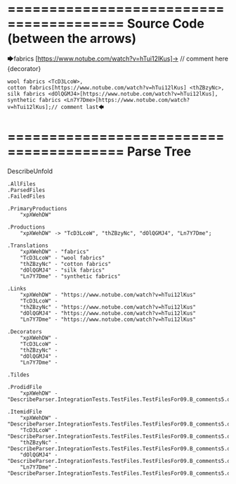 ========================================
Source Code (between the arrows)
========================================

🡆fabrics <xpXWehDW> [https://www.notube.com/watch?v=hTui12lKus]-> // comment here {decorator}

    wool fabrics <TcD3LcoW>,
    cotton fabrics[https://www.notube.com/watch?v=hTui12lKus] <thZBzyNc>,
    silk fabrics <dOlQGMJ4>[https://www.notube.com/watch?v=hTui12lKus],
    synthetic fabrics <Ln7Y7Dme>[https://www.notube.com/watch?v=hTui12lKus];// comment last🡄

========================================
Parse Tree
========================================
DescribeUnfold

    .AllFiles
    .ParsedFiles
    .FailedFiles

    .PrimaryProductions
        "xpXWehDW" 

    .Productions
        "xpXWehDW" -> "TcD3LcoW", "thZBzyNc", "dOlQGMJ4", "Ln7Y7Dme";

    .Translations
        "xpXWehDW" - "fabrics"
        "TcD3LcoW" - "wool fabrics"
        "thZBzyNc" - "cotton fabrics"
        "dOlQGMJ4" - "silk fabrics"
        "Ln7Y7Dme" - "synthetic fabrics"

    .Links
        "xpXWehDW" - "https://www.notube.com/watch?v=hTui12lKus"
        "TcD3LcoW" - 
        "thZBzyNc" - "https://www.notube.com/watch?v=hTui12lKus"
        "dOlQGMJ4" - "https://www.notube.com/watch?v=hTui12lKus"
        "Ln7Y7Dme" - "https://www.notube.com/watch?v=hTui12lKus"

    .Decorators
        "xpXWehDW" - 
        "TcD3LcoW" - 
        "thZBzyNc" - 
        "dOlQGMJ4" - 
        "Ln7Y7Dme" - 

    .Tildes

    .ProdidFile
        "xpXWehDW" - "DescribeParser.IntegrationTests.TestFiles.TestFilesFor09.B_comments5.ds"

    .ItemidFile
        "xpXWehDW" - "DescribeParser.IntegrationTests.TestFiles.TestFilesFor09.B_comments5.ds"
        "TcD3LcoW" - "DescribeParser.IntegrationTests.TestFiles.TestFilesFor09.B_comments5.ds"
        "thZBzyNc" - "DescribeParser.IntegrationTests.TestFiles.TestFilesFor09.B_comments5.ds"
        "dOlQGMJ4" - "DescribeParser.IntegrationTests.TestFiles.TestFilesFor09.B_comments5.ds"
        "Ln7Y7Dme" - "DescribeParser.IntegrationTests.TestFiles.TestFilesFor09.B_comments5.ds"

